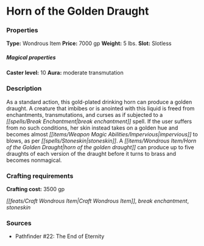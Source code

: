 ﻿---
Title: "Horn of the Golden Draught"
Type: "Wondrous Item"
Price: "7000 gp"
Weight: "5 lbs."
Slot: "Slotless"
Caster level: "10"
Aura: "moderate transmutation"
Description: |
  "As a standard action, this gold-plated drinking horn can produce a golden draught. A creature that imbibes or is anointed with this liquid is freed from enchantments, transmutations, and curses as if subjected to a _break enchantment_ spell. If the user suffers from no such conditions, her skin instead takes on a golden hue and becomes almost impervious to blows, as per _stoneskin_. A _horn of the golden draught_ can produce up to five draughts of each version of the draught before it turns to brass and becomes nonmagical."
Crafting cost: "3500 gp"
Sources: "['Pathfinder #22: The End of Eternity']"
---

# Horn of the Golden Draught

### Properties

**Type:** Wondrous Item **Price:** 7000 gp **Weight:** 5 lbs. **Slot:** Slotless

##### Magical properties

**Caster level:** 10 **Aura:** moderate transmutation

### Description

As a standard action, this gold-plated drinking horn can produce a golden draught. A creature that imbibes or is anointed with this liquid is freed from enchantments, transmutations, and curses as if subjected to a _[[spells/Break Enchantment|break enchantment]]_ spell. If the user suffers from no such conditions, her skin instead takes on a golden hue and becomes almost _[[items/Weapon Magic Abilities/Impervious|impervious]]_ to blows, as per _[[spells/Stoneskin|stoneskin]]_. A _[[items/Wondrous Item/Horn of the Golden Draught|horn of the golden draught]]_ can produce up to five draughts of each version of the draught before it turns to brass and becomes nonmagical.

### Crafting requirements

**Crafting cost:** 3500 gp

_[[feats/Craft Wondrous Item|Craft Wondrous Item]]_, _break enchantment_, _stoneskin_

### Sources

* Pathfinder #22: The End of Eternity